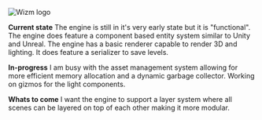 ![Wizm logo](https://github.com/SebastianRautenbach/WIZM-Game-Engine/blob/main/RenderEngine/res/Picture1.png 'Wizm logo')


**Current state**
The engine is still in it's very early state but it is "functional". The engine does feature a component based entity system similar to Unity and Unreal. The engine has a basic renderer capable to render 3D and lighting.
It does feature a serializer to save levels.

**In-progress**
I am busy with the asset management system allowing for more efficient memory allocation and a dynamic garbage collector. Working on gizmos for the light components.

**Whats to come**
I want the engine to support a layer system where all scenes can be layered on top of each other making it more modular.
